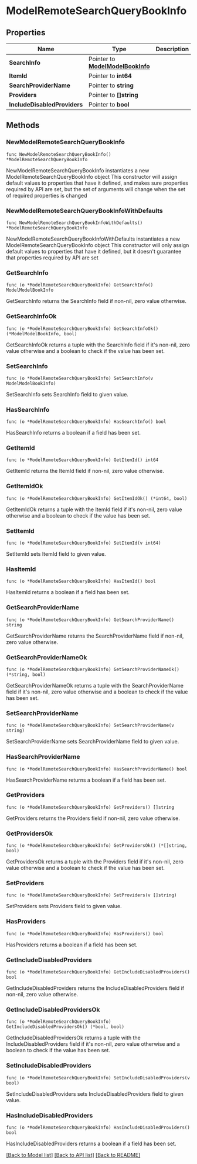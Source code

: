 # ModelRemoteSearchQueryBookInfo

## Properties

Name | Type | Description | Notes
------------ | ------------- | ------------- | -------------
**SearchInfo** | Pointer to [**ModelModelBookInfo**](ModelBookInfo.md) |  | [optional] 
**ItemId** | Pointer to **int64** |  | [optional] 
**SearchProviderName** | Pointer to **string** |  | [optional] 
**Providers** | Pointer to **[]string** |  | [optional] 
**IncludeDisabledProviders** | Pointer to **bool** |  | [optional] 

## Methods

### NewModelRemoteSearchQueryBookInfo

`func NewModelRemoteSearchQueryBookInfo() *ModelRemoteSearchQueryBookInfo`

NewModelRemoteSearchQueryBookInfo instantiates a new ModelRemoteSearchQueryBookInfo object
This constructor will assign default values to properties that have it defined,
and makes sure properties required by API are set, but the set of arguments
will change when the set of required properties is changed

### NewModelRemoteSearchQueryBookInfoWithDefaults

`func NewModelRemoteSearchQueryBookInfoWithDefaults() *ModelRemoteSearchQueryBookInfo`

NewModelRemoteSearchQueryBookInfoWithDefaults instantiates a new ModelRemoteSearchQueryBookInfo object
This constructor will only assign default values to properties that have it defined,
but it doesn't guarantee that properties required by API are set

### GetSearchInfo

`func (o *ModelRemoteSearchQueryBookInfo) GetSearchInfo() ModelModelBookInfo`

GetSearchInfo returns the SearchInfo field if non-nil, zero value otherwise.

### GetSearchInfoOk

`func (o *ModelRemoteSearchQueryBookInfo) GetSearchInfoOk() (*ModelModelBookInfo, bool)`

GetSearchInfoOk returns a tuple with the SearchInfo field if it's non-nil, zero value otherwise
and a boolean to check if the value has been set.

### SetSearchInfo

`func (o *ModelRemoteSearchQueryBookInfo) SetSearchInfo(v ModelModelBookInfo)`

SetSearchInfo sets SearchInfo field to given value.

### HasSearchInfo

`func (o *ModelRemoteSearchQueryBookInfo) HasSearchInfo() bool`

HasSearchInfo returns a boolean if a field has been set.

### GetItemId

`func (o *ModelRemoteSearchQueryBookInfo) GetItemId() int64`

GetItemId returns the ItemId field if non-nil, zero value otherwise.

### GetItemIdOk

`func (o *ModelRemoteSearchQueryBookInfo) GetItemIdOk() (*int64, bool)`

GetItemIdOk returns a tuple with the ItemId field if it's non-nil, zero value otherwise
and a boolean to check if the value has been set.

### SetItemId

`func (o *ModelRemoteSearchQueryBookInfo) SetItemId(v int64)`

SetItemId sets ItemId field to given value.

### HasItemId

`func (o *ModelRemoteSearchQueryBookInfo) HasItemId() bool`

HasItemId returns a boolean if a field has been set.

### GetSearchProviderName

`func (o *ModelRemoteSearchQueryBookInfo) GetSearchProviderName() string`

GetSearchProviderName returns the SearchProviderName field if non-nil, zero value otherwise.

### GetSearchProviderNameOk

`func (o *ModelRemoteSearchQueryBookInfo) GetSearchProviderNameOk() (*string, bool)`

GetSearchProviderNameOk returns a tuple with the SearchProviderName field if it's non-nil, zero value otherwise
and a boolean to check if the value has been set.

### SetSearchProviderName

`func (o *ModelRemoteSearchQueryBookInfo) SetSearchProviderName(v string)`

SetSearchProviderName sets SearchProviderName field to given value.

### HasSearchProviderName

`func (o *ModelRemoteSearchQueryBookInfo) HasSearchProviderName() bool`

HasSearchProviderName returns a boolean if a field has been set.

### GetProviders

`func (o *ModelRemoteSearchQueryBookInfo) GetProviders() []string`

GetProviders returns the Providers field if non-nil, zero value otherwise.

### GetProvidersOk

`func (o *ModelRemoteSearchQueryBookInfo) GetProvidersOk() (*[]string, bool)`

GetProvidersOk returns a tuple with the Providers field if it's non-nil, zero value otherwise
and a boolean to check if the value has been set.

### SetProviders

`func (o *ModelRemoteSearchQueryBookInfo) SetProviders(v []string)`

SetProviders sets Providers field to given value.

### HasProviders

`func (o *ModelRemoteSearchQueryBookInfo) HasProviders() bool`

HasProviders returns a boolean if a field has been set.

### GetIncludeDisabledProviders

`func (o *ModelRemoteSearchQueryBookInfo) GetIncludeDisabledProviders() bool`

GetIncludeDisabledProviders returns the IncludeDisabledProviders field if non-nil, zero value otherwise.

### GetIncludeDisabledProvidersOk

`func (o *ModelRemoteSearchQueryBookInfo) GetIncludeDisabledProvidersOk() (*bool, bool)`

GetIncludeDisabledProvidersOk returns a tuple with the IncludeDisabledProviders field if it's non-nil, zero value otherwise
and a boolean to check if the value has been set.

### SetIncludeDisabledProviders

`func (o *ModelRemoteSearchQueryBookInfo) SetIncludeDisabledProviders(v bool)`

SetIncludeDisabledProviders sets IncludeDisabledProviders field to given value.

### HasIncludeDisabledProviders

`func (o *ModelRemoteSearchQueryBookInfo) HasIncludeDisabledProviders() bool`

HasIncludeDisabledProviders returns a boolean if a field has been set.


[[Back to Model list]](../README.md#documentation-for-models) [[Back to API list]](../README.md#documentation-for-api-endpoints) [[Back to README]](../README.md)


